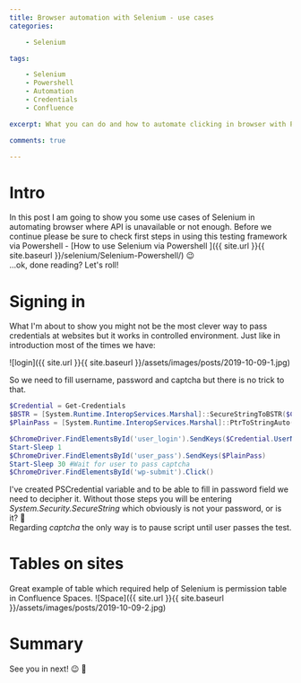 ```yaml
---
title: Browser automation with Selenium - use cases
categories:

    - Selenium

tags:

    - Selenium
    - Powershell
    - Automation
    - Credentials
    - Confluence

excerpt: What you can do and how to automate clicking in browser with Powershell

comments: true

---
```

# Intro

In this post I am going to show you some use cases of Selenium in automating browser where API is unavailable or not enough. Before we continue please be sure to check first steps in using this testing framework via Powershell - [How to use Selenium via Powershell
]({{ site.url }}{{ site.baseurl }}/selenium/Selenium-Powershell/) 😉 <br>
...ok, done reading? Let's roll!
# Signing in

What I'm about to show you might not be the most clever way to pass credentials at websites but it works in controlled environment. Just like in introduction most of the times we have:

![login]({{ site.url }}{{ site.baseurl }}/assets/images/posts/2019-10-09-1.jpg)

So we need to fill username, password and captcha but there is no trick to that.
```powershell
$Credential = Get-Credentials
$BSTR = [System.Runtime.InteropServices.Marshal]::SecureStringToBSTR($Credential.Password)
$PlainPass = [System.Runtime.InteropServices.Marshal]::PtrToStringAuto($BSTR)

$ChromeDriver.FindElementsById('user_login').SendKeys($Credential.UserName)
Start-Sleep 1
$ChromeDriver.FindElementsById('user_pass').SendKeys($PlainPass)
Start-Sleep 30 #Wait for user to pass captcha
$ChromeDriver.FindElementsById('wp-submit').Click()
```
I've created PSCredential variable and to be able to fill in password field we need to decipher it. Without those steps you will be entering *System.Security.SecureString* which obviously is not your password, or is it? 🤔<br> 
Regarding *captcha* the only way is to pause script until user passes the test.

# Tables on sites

Great example of table which required help of Selenium is permission table in Confluence Spaces.
![Space]({{ site.url }}{{ site.baseurl }}/assets/images/posts/2019-10-09-2.jpg)













# Summary

See you in next! 😉 🧠

